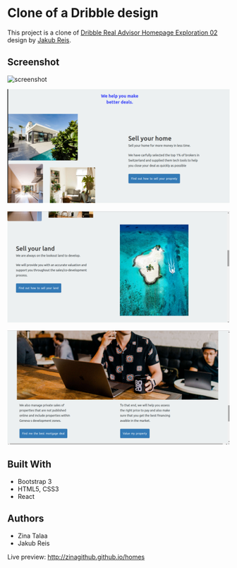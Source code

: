 # Clone of a Dribble design
This project is a clone of [Dribble Real Advisor Homepage Exploration 02](https://dribbble.com/shots/8214828-Real-Advisor-Homepage-Exploration-02/attachments/589156?mode=media) design by [Jakub Reis](https://dribbble.com/jakubreis).

 ## Screenshot
 
 ![screenshot](https://github.com/zinagithub/zinatalaa.codes/blob/master/src/components/img/homes.png)
 
![screenshot](https://github.com/zinagithub/homes/blob/master/src/components/images/home4.png)

![screenshot](https://github.com/zinagithub/homes/blob/master/src/components/images/home3.png)

![screenshot](https://github.com/zinagithub/homes/blob/master/src/components/images/home2.png)


## Built With

* Bootstrap 3
* HTML5, CSS3
* React

## Authors

* Zina Talaa
* Jakub Reis

Live preview: http://zinagithub.github.io/homes
